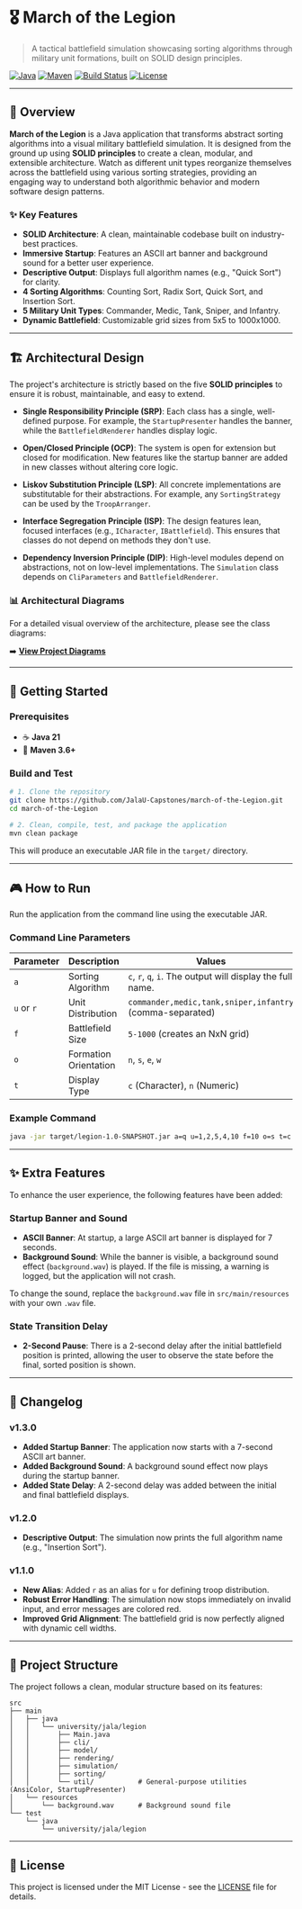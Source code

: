 # 🎖️ March of the Legion

> A tactical battlefield simulation showcasing sorting algorithms through military unit formations, built on SOLID design principles.

[![Java](https://img.shields.io/badge/Java-21-orange.svg)](https://openjdk.java.net/)
[![Maven](https://img.shields.io/badge/Maven-3.6+-blue.svg)](https://maven.apache.org/)
[![Build Status](https://img.shields.io/badge/build-passing-brightgreen.svg)](pom.xml)
[![License](https://img.shields.io/badge/License-MIT-green.svg)](LICENSE)

---

## 🚀 Overview

**March of the Legion** is a Java application that transforms abstract sorting algorithms into a visual military battlefield simulation. It is designed from the ground up using **SOLID principles** to create a clean, modular, and extensible architecture. Watch as different unit types reorganize themselves across the battlefield using various sorting strategies, providing an engaging way to understand both algorithmic behavior and modern software design patterns.

### ✨ Key Features

- **SOLID Architecture**: A clean, maintainable codebase built on industry-best practices.
- **Immersive Startup**: Features an ASCII art banner and background sound for a better user experience.
- **Descriptive Output**: Displays full algorithm names (e.g., "Quick Sort") for clarity.
- **4 Sorting Algorithms**: Counting Sort, Radix Sort, Quick Sort, and Insertion Sort.
- **5 Military Unit Types**: Commander, Medic, Tank, Sniper, and Infantry.
- **Dynamic Battlefield**: Customizable grid sizes from 5x5 to 1000x1000.

---

## 🏗️ Architectural Design

The project's architecture is strictly based on the five **SOLID principles** to ensure it is robust, maintainable, and easy to extend.

- **Single Responsibility Principle (SRP)**: Each class has a single, well-defined purpose. For example, the `StartupPresenter` handles the banner, while the `BattlefieldRenderer` handles display logic.

- **Open/Closed Principle (OCP)**: The system is open for extension but closed for modification. New features like the startup banner are added in new classes without altering core logic.

- **Liskov Substitution Principle (LSP)**: All concrete implementations are substitutable for their abstractions. For example, any `SortingStrategy` can be used by the `TroopArranger`.

- **Interface Segregation Principle (ISP)**: The design features lean, focused interfaces (e.g., `ICharacter`, `IBattlefield`). This ensures that classes do not depend on methods they don't use.

- **Dependency Inversion Principle (DIP)**: High-level modules depend on abstractions, not on low-level implementations. The `Simulation` class depends on `CliParameters` and `BattlefieldRenderer`.

### 📊 Architectural Diagrams

For a detailed visual overview of the architecture, please see the class diagrams:

➡️ **[View Project Diagrams](./Diagrams/DIAGRAMS.md)**

---

## 🚀 Getting Started

### Prerequisites

- ☕ **Java 21**
- 🔧 **Maven 3.6+**

### Build and Test

```bash
# 1. Clone the repository
git clone https://github.com/JalaU-Capstones/march-of-the-Legion.git
cd march-of-the-Legion

# 2. Clean, compile, test, and package the application
mvn clean package
```

This will produce an executable JAR file in the `target/` directory.

---

## 🎮 How to Run

Run the application from the command line using the executable JAR.

### Command Line Parameters

| Parameter | Description | Values | Required               |
|-----------|-------------|--------|------------------------|
| `a` | Sorting Algorithm | `c`, `r`, `q`, `i`. The output will display the full name. | ✅                      |
| `u` or `r` | Unit Distribution | `commander,medic,tank,sniper,infantry` (comma-separated) | ✅                      |
| `f` | Battlefield Size | `5-1000` (creates an NxN grid) | ❌ (default: 6)         |
| `o` | Formation Orientation | `n`, `s`, `e`, `w` | ❌ (default: North)     |
| `t` | Display Type | `c` (Character), `n` (Numeric) | ❌ (default: Character) |

### Example Command

```bash
java -jar target/legion-1.0-SNAPSHOT.jar a=q u=1,2,5,4,10 f=10 o=s t=c
```

---

## ✨ Extra Features

To enhance the user experience, the following features have been added:

### Startup Banner and Sound
- **ASCII Banner**: At startup, a large ASCII art banner is displayed for 7 seconds.
- **Background Sound**: While the banner is visible, a background sound effect (`background.wav`) is played. If the file is missing, a warning is logged, but the application will not crash.

To change the sound, replace the `background.wav` file in `src/main/resources` with your own `.wav` file.

### State Transition Delay
- **2-Second Pause**: There is a 2-second delay after the initial battlefield position is printed, allowing the user to observe the state before the final, sorted position is shown.

---

## 📜 Changelog

### v1.3.0
- **Added Startup Banner**: The application now starts with a 7-second ASCII art banner.
- **Added Background Sound**: A background sound effect now plays during the startup banner.
- **Added State Delay**: A 2-second delay was added between the initial and final battlefield displays.

### v1.2.0
- **Descriptive Output**: The simulation now prints the full algorithm name (e.g., "Insertion Sort").

### v1.1.0
- **New Alias**: Added `r` as an alias for `u` for defining troop distribution.
- **Robust Error Handling**: The simulation now stops immediately on invalid input, and error messages are colored red.
- **Improved Grid Alignment**: The battlefield grid is now perfectly aligned with dynamic cell widths.

---

## 📂 Project Structure

The project follows a clean, modular structure based on its features:

```
src
├── main
│   ├── java
│   │   └── university/jala/legion
│   │       ├── Main.java
│   │       ├── cli/
│   │       ├── model/
│   │       ├── rendering/
│   │       ├── simulation/
│   │       ├── sorting/
│   │       └── util/           # General-purpose utilities (AnsiColor, StartupPresenter)
│   └── resources
│       └── background.wav      # Background sound file
└── test
    └── java
        └── university/jala/legion
```

---

## 📜 License

This project is licensed under the MIT License - see the [LICENSE](LICENSE) file for details.
